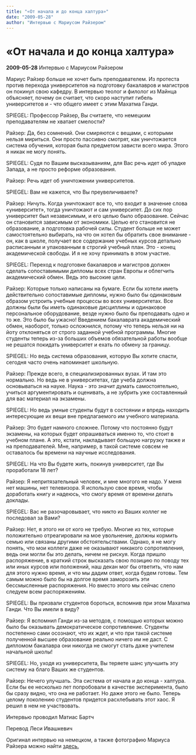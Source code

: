 ```yaml
---
title: "«От начала и до конца халтура»"
date: "2009-05-28"
author: "Интервью с Мариусом Райзером"
---
```


# «От начала и до конца халтура»

**2009-05-28** Интервью с Мариусом Райзером

Мариус Райзер больше не хочет быть преподавателем. Из протеста против перехода университетов на подготовку бакалавров и магистров он покинул свою кафедру. В интервью теолог и филолог из Майнца объясняет, почему он считает, что скоро наступит гибель университетов и - что общего имеет с этим Махатма Ганди.

SPIEGEL: Профессор Райзер, Вы считаете, что немецким преподавателям не хватает смелости?

Райзер: Да, без сомнений. Они смиряются с вещами, с которыми нельзя мириться. Они просто пассивно смотрят, как уничтожается система обучения, которая была предметом зависти всего мира. Этого я никак не могу понять.

SPIEGEL: Судя по Вашим высказываниям, для Вас речь идет об упадке Запада, а не просто реформе образования.

Райзер: Речь идет об уничтожении университетов.

SPIEGEL: Вам не кажется, что Вы преувеличиваете?

Райзер: Ничуть. Когда уничтожают все то, что входит в значение слова «университет», тогда уничтожают и сам университет. До сих пор университет был независимым, и его целью было образование. Сейчас он становится зависимым от экономики. Целью его становится не образование, а подготовка рабочей силы. Студент больше не может самостоятельно выбирать, на что он хотел бы обратить свое внимание - он, как в школе, получает все содержание учебных курсов детально расписанным и упакованным в строгий учебный план. Это - конец академической свободы. И я не хочу принимать в этом участие.

SPIEGEL: Переход к подготовке бакалавров и магистров должен сделать сопоставимыми дипломы всех стран Европы и облегчить академический обмен. Ведь это высокие цели.

Райзер: Которые только написаны на бумаге. Если бы хотели иметь действительно сопоставимые дипломы, нужно было бы одинаковым образом устроить учебные процессы во всех университетах. Все должны были бы иметь одинаковые дисциплины и одинаковое персональное оборудование, везде нужно было бы преподавать одно и то же. Это было бы ужасно! Введением бакалаврата академический обмен, наоборот, только осложнился, потому что теперь нельзя ни на йоту отклоняться от строго заданной учебной программы. Многие студенты теперь из-за больших объемов обязательной работы вообще не решатся покидать университет и ехать по обмену за границу.

SPIEGEL: Но ведь система образования, которую Вы хотите спасти, сегодня часто очень напоминает школьную.

Райзер: Прежде всего, в специализированных вузах. И там это нормально. Но ведь не в университетах, где учеба должна основываться на науке. Наука - это значит думать самостоятельно, учиться аргументировать и оценивать, а не зубрить уже составленный для вас материал на экзамены.

SPIEGEL: Но ведь умные студенты будут в состоянии и впредь находить интересующие их вещи вне предлагаемого им учебного материала.

Райзер: Это будет намного сложнее. Потому что постоянно будут экзамены, на которых будет опрашиваться именно то, что стоит в учебном плане. А это, кстати, накладывает большую нагрузку также и на преподавателей. Мне, например, в такой системе совсем не оставалось бы времени на научные исследования.

SPIEGEL: На что Вы будете жить, покинув университет, где Вы проработали 18 лет?

Райзер: Я непритязательный человек, и мне многого не надо. У меня нет машины, нет телевизора. Я использую свое время, чтобы доработать книгу и надеюсь, что смогу время от времени делать доклады.

SPIEGEL: Вас не разочаровывает, что никто из Ваших коллег не последовал за Вами?

Райзер: Нет, я этого ни от кого не требую. Многие из тех, которые положительно отреагировали на мое увольнение, должны кормить семью или связаны другими обстоятельствами. Однако, я не могу понять, что мои коллеги даже не оказывают никакого сопротивления, ведь они могли бы это делать, ничем не рискуя. Когда пришло распоряжение, в краткий строк высказать свою позицию по поводу тех или иных курсов или положений, наш декан мог бы ответить, что нам для этого нужно время, и что мы дадим ответ, когда будем готовы. Тем самым можно было бы на долгое время заморозить эти бессмысленные распоряжения. Но вместо этого мы сейчас слепо следуем всем распоряжениям.

SPIEGEL: Вы призвали студентов бороться, вспомнив при этом Махатма Ганди. Что Вы имели в виду?

Райзер: Я вспомнил Ганди из-за методов, с помощью которых можно было бы оказывать демократическое сопротивление. Студенты постепенно сами осознают, что их ждет, и что при такой системе полученной высшее образование реально ничего им не даст. С дипломом бакалавра они никогда не смогут стать даже учителем начальной школы!

SPIEGEL: Но, уходя из университета, Вы теряете шанс улучшить эту систему на благо Ваших же студентов.

Райзер: Нечего улучшать. Эта система от начала и до конца - халтура. Если бы ее несколько лет попробовали в качестве эксперимента, было бы сразу видно, что она не работает. Но даже этого не было. Теперь целому поколению студентов придется расхлебывать этот хаос. Я решил в нем не участвовать.

Интервью проводил Матиас Бартч

Перевод Леси Ивашкевич

Оригинал интервью на немецком, а также фотографию Мариуса Райзера можно найти [здесь.](http://www.spiegel.de/unispiegel/studium/0,1518,620295,00.html)